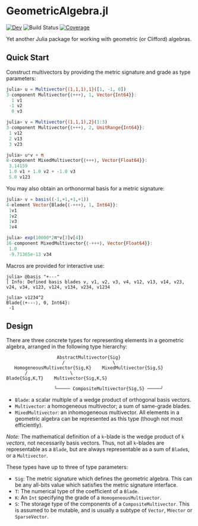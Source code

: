 # GeometricAlgebra.jl

[![Dev](https://img.shields.io/badge/docs-dev-blue.svg)](https://jollywatt.github.io/GeometricAlgebra.jl/dev/)
![Build Status](https://github.com/Jollywatt/GeometricAlgebra.jl/actions/workflows/CI.yml/badge.svg)
[![Coverage](https://codecov.io/gh/jollywatt/GeometricAlgebra.jl/branch/master/graph/badge.svg)](https://codecov.io/gh/jollywatt/GeometricAlgebra.jl)

Yet another Julia package for working with geometric (or Clifford) algebras.

## Quick Start

Construct multivectors by providing the metric signature and grade as type parameters:

```julia
julia> u = Multivector{(1,1,1),1}([1, -1, 0])
3-component Multivector{⟨+++⟩, 1, Vector{Int64}}:
  1 v1
 -1 v2
  0 v3

julia> v = Multivector{(1,1,1),2}(1:3)
3-component Multivector{⟨+++⟩, 2, UnitRange{Int64}}:
 1 v12
 2 v13
 3 v23

julia> u*v + π
8-component MixedMultivector{⟨+++⟩, Vector{Float64}}:
 3.14159
 1.0 v1 + 1.0 v2 + -1.0 v3
 5.0 v123
```

You may also obtain an orthonormal basis for a metric signature:

```julia
julia> v = basis((-1,+1,+1,+1))
4-element Vector{Blade{⟨-+++⟩, 1, Int64}}:
 1v1
 1v2
 1v3
 1v4

julia> exp(10000*2π*v[3]v[4])
16-component MixedMultivector{⟨-+++⟩, Vector{Float64}}:
 1.0
 -9.71365e-13 v34
```

Macros are provided for interactive use:

```jldoctest
julia> @basis "+---"
[ Info: Defined basis blades v, v1, v2, v3, v4, v12, v13, v14, v23, v24, v34, v123, v124, v134, v234, v1234

julia> v1234^2
Blade{⟨+---⟩, 0, Int64}:
 -1
```


## Design


There are three concrete types for representing elements in a geometric algebra, arranged in the following type hierarchy:

```
                   AbstractMultivector{Sig}
                     /                  \
   HomogeneousMultivector{Sig,K}    MixedMultivector{Sig,S}
       /                \                             
Blade{Sig,K,T}    Multivector{Sig,K,S}                
                                                   
                  ╰───── CompositeMultivector{Sig,S} ─────╯
```

- `Blade`: a scalar multiple of a wedge product of orthogonal basis vectors.
- `Multivector`: a homogeneous multivector; a sum of same-grade blades.
- `MixedMultivector`: an inhomogeneous multivector. All elements in a geometric
   algebra can be represented as this type (though not most efficiently).

*Note:*
	The mathematical definition of a ``k``-blade is the wedge product
	of ``k`` _vectors_, not necessarily basis vectors. Thus, not all
	``k``-blades are representable as a `Blade`, but are always representable
	as a sum of `Blade`s, or a `Multivector`.

These types have up to three of type parameters:

- `Sig`: The metric signature which defines the geometric algebra. This can be any
   all-bits value which satisfies the metric signature interface.
- `T`: The numerical type of the coefficient of a `Blade`.
- `K`: An `Int` specifying the grade of a `HomogeneousMultivector`.
- `S`: The storage type of the components of a `CompositeMultivector`. This is
   assumed to be mutable, and is usually a subtype of `Vector`, `MVector` or `SparseVector`.

